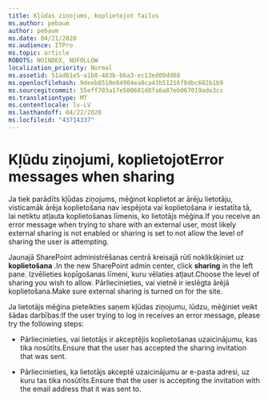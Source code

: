 ```yaml
---
title: Kļūdas ziņojums, koplietojot failus
ms.author: pebaum
author: pebaum
ms.date: 04/21/2020
ms.audience: ITPro
ms.topic: article
ROBOTS: NOINDEX, NOFOLLOW
localization_priority: Normal
ms.assetid: 51ad61e5-a1b8-483b-b6a3-ec13ed09dd68
ms.openlocfilehash: 9deeb8510e84904ea8ca43b51216f8dbc682b1b9
ms.sourcegitcommit: 55eff703a17e500681d8fa6a87eb067019ade3cc
ms.translationtype: MT
ms.contentlocale: lv-LV
ms.lasthandoff: 04/22/2020
ms.locfileid: "43714337"
---
```

# <a name="error-messages-when-sharing"></a><span data-ttu-id="61e7e-102">Kļūdu ziņojumi, koplietojot</span><span class="sxs-lookup"><span data-stu-id="61e7e-102">Error messages when sharing</span></span>

<span data-ttu-id="61e7e-103">Ja tiek parādīts kļūdas ziņojums, mēģinot koplietot ar ārēju lietotāju, visticamāk ārēja koplietošana nav iespējota vai koplietošana ir iestatīta tā, lai netiktu atļauta koplietošanas līmenis, ko lietotājs mēģina.</span><span class="sxs-lookup"><span data-stu-id="61e7e-103">If you receive an error message when trying to share with an external user, most likely external sharing is not enabled or sharing is set to not allow the level of sharing the user is attempting.</span></span>
  
<span data-ttu-id="61e7e-104">Jaunajā SharePoint administrēšanas centrā kreisajā rūtī noklikšķiniet uz **koplietošana** .</span><span class="sxs-lookup"><span data-stu-id="61e7e-104">In the  new SharePoint admin center, click **sharing** in the left pane.</span></span> <span data-ttu-id="61e7e-105">Izvēlieties kopīgošanas līmeni, kuru vēlaties atļaut.</span><span class="sxs-lookup"><span data-stu-id="61e7e-105">Choose the level of sharing you wish to allow.</span></span> <span data-ttu-id="61e7e-106">Pārliecinieties, vai vietnē ir ieslēgta ārējā koplietošana.</span><span class="sxs-lookup"><span data-stu-id="61e7e-106">Make sure external sharing is turned on for the site.</span></span> 
  
<span data-ttu-id="61e7e-107">Ja lietotājs mēģina pieteikties saņem kļūdas ziņojumu, lūdzu, mēģiniet veikt šādas darbības:</span><span class="sxs-lookup"><span data-stu-id="61e7e-107">If the user trying to log in receives an error message, please try the following steps:</span></span>
  
- <span data-ttu-id="61e7e-108">Pārliecinieties, vai lietotājs ir akceptējis koplietošanas uzaicinājumu, kas tika nosūtīts.</span><span class="sxs-lookup"><span data-stu-id="61e7e-108">Ensure that the user has accepted the sharing invitation that was sent.</span></span>
    
- <span data-ttu-id="61e7e-109">Pārliecinieties, ka lietotājs akceptē uzaicinājumu ar e-pasta adresi, uz kuru tas tika nosūtīts.</span><span class="sxs-lookup"><span data-stu-id="61e7e-109">Ensure that the user is accepting the invitation with the email address that it was sent to.</span></span>
    

